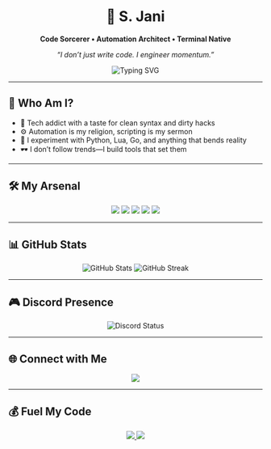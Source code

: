 

<h1 align="center">🚀 S. Jani</h1>
<p align="center"><strong>Code Sorcerer • Automation Architect • Terminal Native</strong></p>
<p align="center"><em>“I don’t just write code. I engineer momentum.”</em></p>

<p align="center">
  <img src="https://readme-typing-svg.demolab.com?font=Fira+Code&size=24&pause=1000&color=00F7FF&center=true&vCenter=true&width=600&lines=Crafting+scripts+that+run+your+world.;Turning+chaos+into+clean+code.;Living+on+the+edge+(of+the+CLI).;Welcome+to+my+lab." alt="Typing SVG" />
</p>

---

## 🧬 Who Am I?
- 🧠 Tech addict with a taste for clean syntax and dirty hacks  
- ⚙️ Automation is my religion, scripting is my sermon  
- 🧪 I experiment with Python, Lua, Go, and anything that bends reality  
- 🕶️ I don’t follow trends—I build tools that set them  

---

## 🛠️ My Arsenal
<p align="center">
  <img src="https://img.shields.io/badge/Python-FFD43B?style=for-the-badge&logo=python&logoColor=blue"/>
  <img src="https://img.shields.io/badge/JavaScript-F7DF1E?style=for-the-badge&logo=javascript&logoColor=black"/>
  <img src="https://img.shields.io/badge/CSS3-1572B6?style=for-the-badge&logo=css3&logoColor=white"/>
  <img src="https://img.shields.io/badge/Lua-2C2D72?style=for-the-badge&logo=lua&logoColor=white"/>
  <img src="https://img.shields.io/badge/Go-00ADD8?style=for-the-badge&logo=go&logoColor=white"/>
</p>

---

## 📊 GitHub Stats
<p align="center">
  <img src="https://github-readme-stats.vercel.app/api?username=Janos405&show_icons=true&theme=tokyonight" alt="GitHub Stats"/>
  <img src="https://github-readme-streak-stats.herokuapp.com/?user=Janos405&theme=tokyonight" alt="GitHub Streak"/>
</p>

---

## 🎮 Discord Presence
<p align="center">
  <img src="https://discord.c99.nl/widget/theme-4/1383077290052948121.png" alt="Discord Status"/>
</p>

---

## 🌐 Connect with Me
<p align="center">
  <a href="https://discord.gg/GrETuCe6hG" target="_blank">
    <img src="https://img.shields.io/badge/Join%20My%20Discord-5865F2?style=for-the-badge&logo=discord&logoColor=white"/>
  </a>
</p>

---

## 💰 Fuel My Code
<p align="center">
  <a href="https://buymeacoffee.com/bojtematyiq" target="_blank">
    <img src="https://img.shields.io/badge/Buy%20Me%20a%20Coffee-FFDD00?style=for-the-badge&logo=buy-me-a-coffee&logoColor=black"/>
  </a>
  <a href="https://paypal.me/janossabor" target="_blank">
    <img src="https://img.shields.io/badge/PayPal-00457C?style=for-the-badge&logo=paypal&logoColor=white"/>
  </a>
</p>



